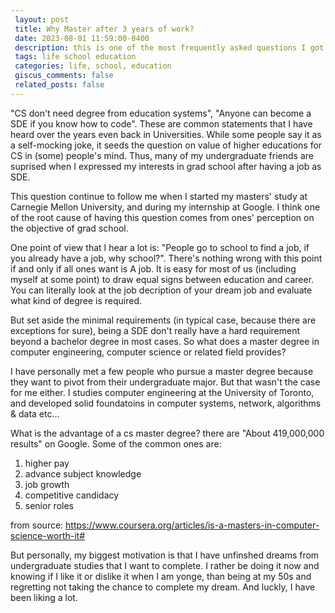 ```yaml
---
 layout: post
 title: Why Master after 3 years of work?
 date: 2023-08-01 11:59:00-0400
 description: this is one of the most frequently asked questions I got since I decided to pursue a master degree
 tags: life school education
 categories: life, school, education
 giscus_comments: false
 related_posts: false
---
```

"CS don't need degree from education systems", "Anyone can become a SDE if you know how to code". These are common statements that I have heard over the years even back in Universities. While some people say it as a self-mocking joke, it seeds the question on value of higher educations for CS in (some) people's mind. Thus, many of my undergraduate friends are suprised when I expressed my interests in grad school after having a job as SDE.

This question continue to follow me when I started my masters' study at Carnegie Mellon University, and during my internship at Google. I think one of the root cause of having this question comes from ones' perception on the objective of grad school.

One point of view that I hear a lot is: "People go to school to find a job, if you already have a job, why school?". There's nothing wrong with this point if and only if all ones want is A job. It is easy for most of us (including myself at some point) to draw equal signs between education and career. You can literally look at the job decription of your dream job and evaluate what kind of degree is required.

But set aside the minimal requirements (in typical case, because there are exceptions for sure), being a SDE don't really have a hard requirement beyond a bachelor degree in most cases. So what does a master degree in computer engineering, computer science or related field provides?

I have personally met a few people who pursue a master degree because they want to pivot from their undergraduate major. But that wasn't the case for me either. I studies computer engineering at the University of Toronto, and developed solid foundatoins in computer systems, network, algorithms & data etc...

What is the advantage of a cs master degree? there are "About 419,000,000 results" on Google. Some of the common ones are:
1. higher pay
2. advance subject knowledge
3. job growth
4. competitive candidacy
5. senior roles

from source: https://www.coursera.org/articles/is-a-masters-in-computer-science-worth-it#

But personally, my biggest motivation is that I have unfinshed dreams from undergraduate studies that I want to complete. I rather be doing it now and knowing if I like it or dislike it when I am yonge, than being at my 50s and regretting not taking the chance to complete my dream. And luckly, I have been liking a lot.

